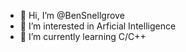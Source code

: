 - 👋 Hi, I’m @BenSnellgrove
- 👀 I’m interested in Arficial Intelligence
- 🌱 I’m currently learning C/C++

<!---
BenSnellgrove/BenSnellgrove is a ✨ special ✨ repository because its `README.md` (this file) appears on your GitHub profile.
You can click the Preview link to take a look at your changes.


- 💞️ I’m looking to collaborate on ...
- 📫 How to reach me ...

--->

